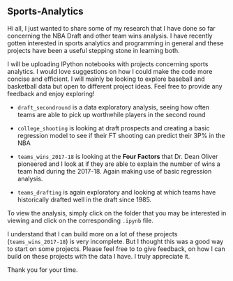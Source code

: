 ## Sports-Analytics
Hi all, I just wanted to share some of my research that I have done so far concerning the NBA Draft and other team wins analysis. 
I have recently gotten interested in sports analytics and programming in general and these projects have been a useful stepping stone in learning both. 

I will be uploading IPython notebooks with projects concerning sports analytics. I would love suggestions on how I could make the code more concise and efficient. I will mainly be looking to explore baseball and basketball data but open to different project ideas. Feel free to provide any feedback and enjoy exploring!

* `draft_secondround` is a data exploratory analysis, seeing how often teams are able to pick up worthwhile players in the second round

* `college_shooting` is looking at draft prospects and creating a basic regression model to see if their FT shooting can predict their 3P% in the NBA

* `teams_wins_2017-18` is looking at the **Four Factors** that Dr. Dean Oliver pioneered and I look at if they are able to explain the number of wins a team had during the 2017-18. Again making use of basic regression analysis.

* `teams_drafting` is again exploratory and looking at which teams have historically drafted well in the draft since 1985.

To view the analysis, simply click on the folder that you may be interested in viewing and click on the corresponding `.ipynb` file. 

I understand that I can build more on a lot of these projects (`teams_wins_2017-18`) is very incomplete. But I thought this was a good way to start on some projects. Please feel free to to give feedback, on how I can build on these projects with the data I have. I truly appreciate it. 

Thank you for your time. 
